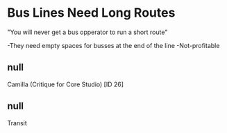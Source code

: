 # Bus Lines Need Long Routes

"You will never get a bus opperator to run a short route"

-They need empty spaces for busses at the end of the line
-Not-profitable


## null

Camilla (Critique for Core Studio) [ID 26]

## null

Transit

